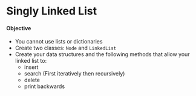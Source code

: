 # Singly Linked List

#### Objective

* You cannot use lists or dictionaries
* Create two classes: `Node` and `LinkedList`
* Create your data structures and the following methods that allow your linked list to:
	- insert
	- search (First iteratively then recursively)
	- delete
	- print backwards